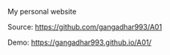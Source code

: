 My personal website

Source: https://github.com/gangadhar993/A01

Demo: https://gangadhar993.github.io/A01/
